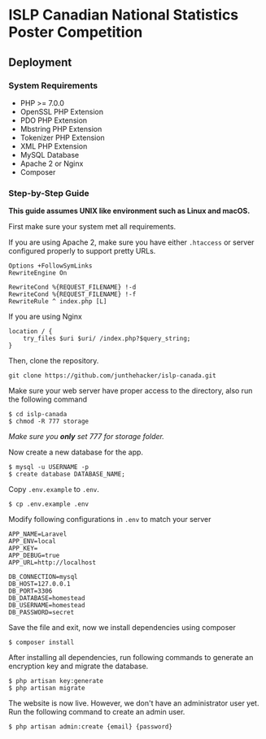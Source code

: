 # ISLP Canadian National Statistics Poster Competition

## Deployment

### System Requirements
* PHP >= 7.0.0
* OpenSSL PHP Extension
* PDO PHP Extension
* Mbstring PHP Extension
* Tokenizer PHP Extension
* XML PHP Extension
* MySQL Database
* Apache 2 or Nginx
* Composer

### Step-by-Step Guide

**This guide assumes UNIX like environment such as Linux and macOS.**

First make sure your system met all requirements.

If you are using Apache 2, make sure you have either `.htaccess` or server configured properly to support pretty URLs.

```
Options +FollowSymLinks
RewriteEngine On

RewriteCond %{REQUEST_FILENAME} !-d
RewriteCond %{REQUEST_FILENAME} !-f
RewriteRule ^ index.php [L]
```

If you are using Nginx

```
location / {
    try_files $uri $uri/ /index.php?$query_string;
}
```

Then, clone the repository.

```
git clone https://github.com/junthehacker/islp-canada.git
```

Make sure your web server have proper access to the directory, also run the following command

```
$ cd islp-canada
$ chmod -R 777 storage
```

*Make sure you **only** set 777 for storage folder.*

Now create a new database for the app.

```
$ mysql -u USERNAME -p
$ create database DATABASE_NAME;
```

Copy `.env.example` to `.env`.

```
$ cp .env.example .env
```

Modify following configurations in `.env` to match your server

```
APP_NAME=Laravel
APP_ENV=local
APP_KEY=
APP_DEBUG=true
APP_URL=http://localhost

DB_CONNECTION=mysql
DB_HOST=127.0.0.1
DB_PORT=3306
DB_DATABASE=homestead
DB_USERNAME=homestead
DB_PASSWORD=secret
```

Save the file and exit, now we install dependencies using composer

```
$ composer install
```

After installing all dependencies, run following commands to generate an encryption key and migrate the database.

```
$ php artisan key:generate
$ php artisan migrate
```

The website is now live. However, we don't have an administrator user yet. Run the following command to create an admin user.

```
$ php artisan admin:create {email} {password}
```